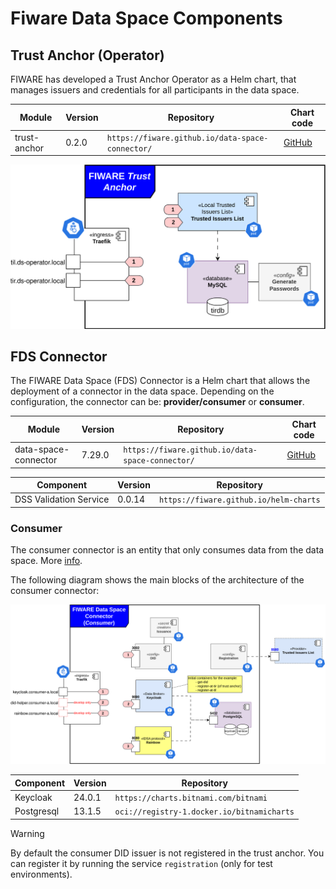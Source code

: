 # Fiware Data Space Components

## Trust Anchor (Operator)

FIWARE has developed a Trust Anchor Operator as a Helm chart, that manages issuers and credentials for all participants in the data space. 

| Module       | Version | Repository | Chart code |
| ------------ | ------- | ---------- | ----------- |
| trust-anchor | 0.2.0   | `https://fiware.github.io/data-space-connector/` | [GitHub](https://github.com/FIWARE/data-space-connector/tree/main/charts/trust-anchor) |

![arch_trust_anchor](./img/trust_anchor_arch.svg)

## FDS Connector

The FIWARE Data Space (FDS) Connector is a Helm chart that allows the deployment of a connector in the data space. Depending on the configuration, the connector can be: **provider/consumer** or **consumer**.

| Module               | Version | Repository | Chart code |
| -------------------- | ------- | ---------- | ---------- |
| data-space-connector | 7.29.0  | `https://fiware.github.io/data-space-connector/` | [GitHub](https://github.com/FIWARE/data-space-connector/tree/main/charts/data-space-connector) |

|  Component | Version | Repository |
| ---------- | ------- | ---------- |
| DSS Validation Service | 0.0.14 | `https://fiware.github.io/helm-charts` |

### Consumer

The consumer connector is an entity that only consumes data from the data space. More [info](https://github.com/FIWARE/data-space-connector/blob/main/doc/deployment-integration/local-deployment/LOCAL.MD#the-data-consumer).

The following diagram shows the main blocks of the architecture of the consumer connector:

![arch_consumer](./img/consumer_arch.svg)

|  Component | Version | Repository |
| ---------- | ------- | ---------- |
| Keycloak | 24.0.1 | `https://charts.bitnami.com/bitnami` |
| Postgresql | 13.1.5 | `oci://registry-1.docker.io/bitnamicharts` |

> [!WARNING]
> By default the consumer DID issuer is not registered in the trust anchor. You can register it by running the service `registration` (only for test environments).

